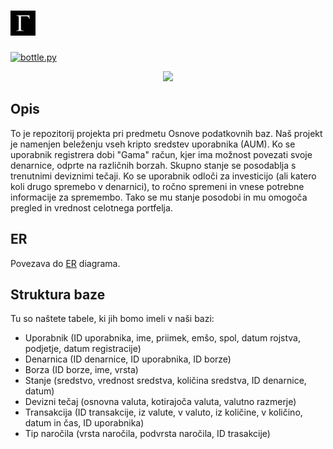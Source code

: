 
#  <img src="https://github.com/MatejRojec/Gamma/blob/main/logo.jpg" width="40" height="40"> 

[![bottle.py](https://mybinder.org/badge_logo.svg)](https://mybinder.org/v2/gh/MatejRojec/Gamma/main?urlpath=proxy/8080/)

<p align="center">
  <img src="https://readme-typing-svg.herokuapp.com?lines=Gamma&center=true&width=500&height=50">
</p>

## Opis

To je repozitorij projekta pri predmetu Osnove podatkovnih baz. Naš projekt je namenjen beleženju vseh kripto sredstev uporabnika (AUM). Ko se uporabnik registrera dobi "Gama" račun, kjer ima možnost povezati svoje denarnice, odprte na različnih borzah. Skupno stanje se posodablja s trenutnimi deviznimi tečaji. Ko se uporabnik odloči za investicijo (ali katero koli drugo spremebo v denarnici), to ročno spremeni in vnese potrebne informacije za spremembo. Tako se mu stanje posodobi in mu omogoča pregled in vrednost celotnega portfelja.

## ER 
Povezava do [ER](https://github.com/MatejRojec/Gamma/blob/main/ER.pdf) diagrama.

## Struktura baze

Tu so naštete tabele, ki jih bomo imeli v naši bazi:
- Uporabnik (ID uporabnika, ime, priimek, emšo, spol, datum rojstva, podjetje, datum registracije)
- Denarnica (ID denarnice, ID uporabnika, ID borze)
- Borza (ID borze, ime, vrsta)
- Stanje (sredstvo, vrednost sredstva, količina sredstva, ID denarnice, datum)
- Devizni tečaj (osnovna valuta, kotirajoča valuta, valutno razmerje)
- Transakcija (ID transakcije, iz valute, v valuto, iz količine, v količino, datum in čas, ID uporabnika)
- Tip naročila (vrsta naročila, podvrsta naročila, ID trasakcije)
